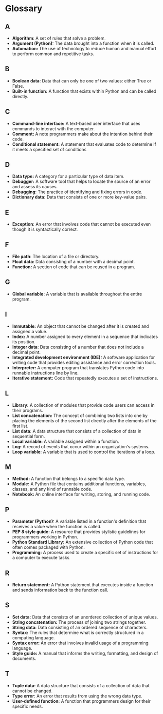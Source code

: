 # **Glossary**

## **A**

- **Algorithm:** A set of rules that solve a problem.
- **Argument (Python):** The data brought into a function when it is called.
- **Automation:** The use of technology to reduce human and manual effort to perform common and repetitive tasks.

## **B**

- **Boolean data:** Data that can only be one of two values: either True or False.
- **Built-in function:** A function that exists within Python and can be called directly.

## **C**

- **Command-line interface:** A text-based user interface that uses commands to interact with the computer.
- **Comment:** A note programmers make about the intention behind their code.
- **Conditional statement:** A statement that evaluates code to determine if it meets a specified set of conditions.

## **D**

- **Data type:** A category for a particular type of data item.
- **Debugger:** A software tool that helps to locate the source of an error and assess its causes.
- **Debugging:** The practice of identifying and fixing errors in code.
- **Dictionary data:** Data that consists of one or more key-value pairs.

## **E**

- **Exception:** An error that involves code that cannot be executed even though it is syntactically correct.

## **F**

- **File path:** The location of a file or directory.
- **Float data:** Data consisting of a number with a decimal point.
- **Function:** A section of code that can be reused in a program.

## **G**

- **Global variable:** A variable that is available throughout the entire program.

## **I**

- **Immutable:** An object that cannot be changed after it is created and assigned a value.
- **Index:** A number assigned to every element in a sequence that indicates its position.
- **Integer data:** Data consisting of a number that does not include a decimal point.
- **Integrated development environment (IDE):** A software application for writing code that provides editing assistance and error correction tools.
- **Interpreter:** A computer program that translates Python code into runnable instructions line by line.
- **Iterative statement:** Code that repeatedly executes a set of instructions.

## **L**

- **Library:** A collection of modules that provide code users can access in their programs.
- **List concatenation:** The concept of combining two lists into one by placing the elements of the second list directly after the elements of the first list.
- **List data:** A data structure that consists of a collection of data in sequential form.
- **Local variable:** A variable assigned within a function.
- **Log:** A record of events that occur within an organization's systems.
- **Loop variable:** A variable that is used to control the iterations of a loop.

## **M**

- **Method:** A function that belongs to a specific data type.
- **Module:** A Python file that contains additional functions, variables, classes, and any kind of runnable code.
- **Notebook:** An online interface for writing, storing, and running code.

## **P**

- **Parameter (Python):** A variable listed in a function's definition that receives a value when the function is called.
- **PEP 8 style guide:** A resource that provides stylistic guidelines for programmers working in Python.
- **Python Standard Library:** An extensive collection of Python code that often comes packaged with Python.
- **Programming:** A process used to create a specific set of instructions for a computer to execute tasks.

## **R**

- **Return statement:** A Python statement that executes inside a function and sends information back to the function call.

## **S**

- **Set data:** Data that consists of an unordered collection of unique values.
- **String concatenation:** The process of joining two strings together.
- **String data:** Data consisting of an ordered sequence of characters.
- **Syntax:** The rules that determine what is correctly structured in a computing language.
- **Syntax error:** An error that involves invalid usage of a programming language.
- **Style guide:** A manual that informs the writing, formatting, and design of documents.

## **T**

- **Tuple data:** A data structure that consists of a collection of data that cannot be changed.
- **Type error:** An error that results from using the wrong data type.
- **User-defined function:** A function that programmers design for their specific needs.
